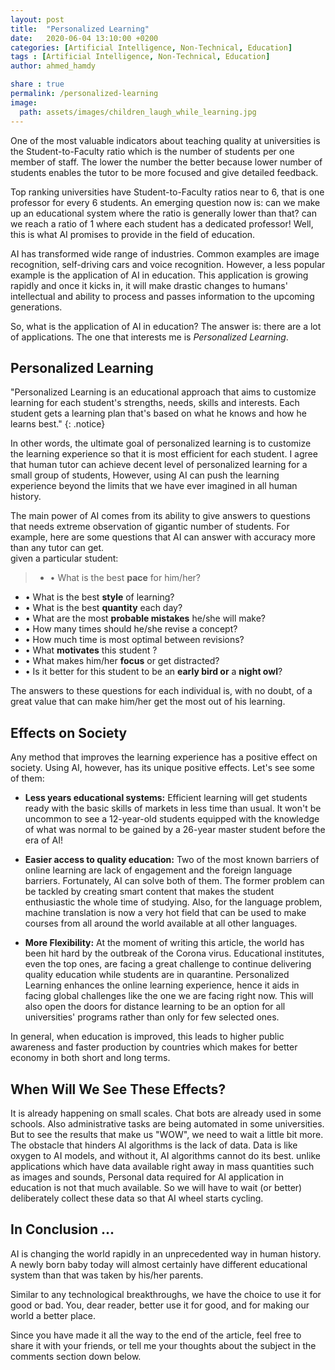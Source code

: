 ```yaml
---
layout: post
title:  "Personalized Learning"
date:   2020-06-04 13:10:00 +0200
categories: [Artificial Intelligence, Non-Technical, Education]
tags : [Artificial Intelligence, Non-Technical, Education]
author: ahmed_hamdy

share : true
permalink: /personalized-learning
image:
  path: assets/images/children_laugh_while_learning.jpg
---
```


One of the most valuable indicators about teaching quality at universities is the Student-to-Faculty ratio which is the number of students per one member of staff. The lower the number the better because lower number of students enables the tutor to be more focused and give detailed feedback.

Top ranking universities have Student-to-Faculty ratios near to 6, that is one professor for every 6 students. An emerging question now is: can we make up an educational system where the ratio is generally lower than that? can we reach a ratio of 1 where each student has a dedicated professor! Well, this is what AI promises to provide in the field of education.

AI has transformed wide range of industries. Common examples are image recognition, self-driving cars and voice recognition. However, a less popular example is the application of AI in education. This application is growing rapidly and once it kicks in, it will make drastic changes to humans' intellectual and ability to process and passes information to the upcoming generations.

So, what is the application of AI in education? The answer is: there are a lot of applications. The one that interests me is *Personalized Learning*.

## Personalized Learning
"Personalized Learning is an educational approach that aims to customize learning for each student's strengths, needs, skills and interests. Each student gets a learning plan that's based on what he knows and how he learns best."
{: .notice}

In other words, the  ultimate goal of personalized learning is to customize the learning experience so that it is most efficient for each student. I agree that human tutor can achieve decent level of personalized learning for a small group of students, However, using AI can push the learning experience beyond the limits that we have ever imagined in all human history.

The main power of AI comes from its ability to give answers to questions that needs extreme observation of gigantic number of students. For example, here are some questions that AI can answer with accuracy more than any tutor can get.<br>
 given a particular student:
>- • What is the best **pace** for him/her?
- • What is the best **style** of learning?
- • What is the best **quantity** each day?
- • What are the most **probable mistakes** he/she will make?
- • How many times should he/she revise a concept?
- • How much time is most optimal between revisions?
- • What **motivates** this student ?
- • What makes him/her **focus** or get distracted?
- • Is it better for this student to be an **early bird or** a **night owl**?

The answers to these questions for each individual is, with no doubt, of a great value that can make him/her get the most out of his learning.

## Effects on Society
Any method that improves the learning experience has a positive effect on society. Using AI, however, has its unique positive effects. Let's see some of them:

- **Less years educational systems:** Efficient learning will get students ready with the basic skills of markets in less time than usual. It won't be uncommon to see a 12-year-old students equipped with the knowledge of what was normal to be gained by a 26-year master student before the era of AI!

- **Easier access to quality education:** Two of the most known barriers of online learning are lack of engagement and the foreign language barriers. Fortunately, AI can solve both of them. The former problem can be tackled by creating smart content that makes the student enthusiastic the whole time of studying. Also, for the language problem, machine translation is now a very hot field that can be used to make courses from all around the world available at all other languages.

- **More Flexibility:** At the moment of writing this article, the world has been hit hard by the outbreak of the Corona virus. Educational institutes, even the top ones, are facing a great challenge to continue delivering quality education while students are in quarantine. Personalized Learning enhances the online learning experience, hence it aids in facing global challenges like the one we are facing right now. This will also open the doors for distance learning to be an option for all universities' programs rather than only for few selected ones.

In general, when education is improved, this leads to higher public awareness and faster production by countries which makes for better economy in both short and long terms.

## When Will We See These Effects?
It is already happening on small scales. Chat bots are already used in some schools. Also administrative tasks are being automated in some universities. But to see the results that make us "WOW", we need to wait a little bit more. The obstacle that hinders AI algorithms is the lack of data. Data is like oxygen to AI models, and without it, AI algorithms cannot do its best. unlike applications which have data available right away in mass quantities such as images and sounds, Personal data required for AI application in education is not that much available. So we will have to wait (or better) deliberately collect these data so that AI wheel starts cycling.

## In Conclusion ...
AI is changing the world rapidly in an unprecedented way in human history. A newly born baby today will almost certainly have different educational system than that was taken by his/her parents.

Similar to any technological breakthroughs, we have the choice to use it for good or bad. You, dear reader, better use it for good, and for making our world a better place.

Since you have made it all the way to the end of the article, feel free to share it with your friends, or tell me your thoughts about the subject in the comments section down below.
